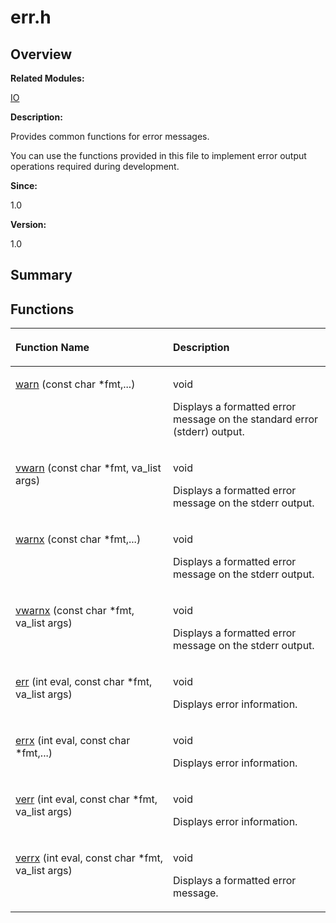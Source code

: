 # err.h<a name="ZH-CN_TOPIC_0000001055547976"></a>

## **Overview**<a name="section869829171084829"></a>

**Related Modules:**

[IO](IO.md)

**Description:**

Provides common functions for error messages. 

You can use the functions provided in this file to implement error output operations required during development. 

**Since:**

1.0

**Version:**

1.0

## **Summary**<a name="section1129957190084829"></a>

## Functions<a name="func-members"></a>

<a name="table1685461947084829"></a>
<table><thead align="left"><tr id="row1490505295084829"><th class="cellrowborder" valign="top" width="50%" id="mcps1.1.3.1.1"><p id="p2095495925084829"><a name="p2095495925084829"></a><a name="p2095495925084829"></a>Function Name</p>
</th>
<th class="cellrowborder" valign="top" width="50%" id="mcps1.1.3.1.2"><p id="p1749883894084829"><a name="p1749883894084829"></a><a name="p1749883894084829"></a>Description</p>
</th>
</tr>
</thead>
<tbody><tr id="row2135262305084829"><td class="cellrowborder" valign="top" width="50%" headers="mcps1.1.3.1.1 "><p id="p2009257411084829"><a name="p2009257411084829"></a><a name="p2009257411084829"></a><a href="IO.md#gaf80d19f1297a11626fab61a248959c71">warn</a> (const char *fmt,...)</p>
</td>
<td class="cellrowborder" valign="top" width="50%" headers="mcps1.1.3.1.2 "><p id="p757558440084829"><a name="p757558440084829"></a><a name="p757558440084829"></a>void&nbsp;</p>
<p id="p1977726969084829"><a name="p1977726969084829"></a><a name="p1977726969084829"></a>Displays a formatted error message on the standard error (stderr) output. </p>
</td>
</tr>
<tr id="row1181900670084829"><td class="cellrowborder" valign="top" width="50%" headers="mcps1.1.3.1.1 "><p id="p382369501084829"><a name="p382369501084829"></a><a name="p382369501084829"></a><a href="IO.md#ga9ca1ffba0c6f5df7b172d25917611b4a">vwarn</a> (const char *fmt, va_list args)</p>
</td>
<td class="cellrowborder" valign="top" width="50%" headers="mcps1.1.3.1.2 "><p id="p255867660084829"><a name="p255867660084829"></a><a name="p255867660084829"></a>void&nbsp;</p>
<p id="p594314931084829"><a name="p594314931084829"></a><a name="p594314931084829"></a>Displays a formatted error message on the stderr output. </p>
</td>
</tr>
<tr id="row1371109976084829"><td class="cellrowborder" valign="top" width="50%" headers="mcps1.1.3.1.1 "><p id="p1483790992084829"><a name="p1483790992084829"></a><a name="p1483790992084829"></a><a href="IO.md#ga58f3d9691c146f86e562022d39567b7f">warnx</a> (const char *fmt,...)</p>
</td>
<td class="cellrowborder" valign="top" width="50%" headers="mcps1.1.3.1.2 "><p id="p2072949724084829"><a name="p2072949724084829"></a><a name="p2072949724084829"></a>void&nbsp;</p>
<p id="p215802802084829"><a name="p215802802084829"></a><a name="p215802802084829"></a>Displays a formatted error message on the stderr output. </p>
</td>
</tr>
<tr id="row1184007372084829"><td class="cellrowborder" valign="top" width="50%" headers="mcps1.1.3.1.1 "><p id="p2085833190084829"><a name="p2085833190084829"></a><a name="p2085833190084829"></a><a href="IO.md#ga22924aaaaa6b6e8bba4c76d0a0fe86cd">vwarnx</a> (const char *fmt, va_list args)</p>
</td>
<td class="cellrowborder" valign="top" width="50%" headers="mcps1.1.3.1.2 "><p id="p1929972019084829"><a name="p1929972019084829"></a><a name="p1929972019084829"></a>void&nbsp;</p>
<p id="p1471276701084829"><a name="p1471276701084829"></a><a name="p1471276701084829"></a>Displays a formatted error message on the stderr output. </p>
</td>
</tr>
<tr id="row1348810693084829"><td class="cellrowborder" valign="top" width="50%" headers="mcps1.1.3.1.1 "><p id="p2101151882084829"><a name="p2101151882084829"></a><a name="p2101151882084829"></a><a href="IO.md#gaa6b66a9a8eb4be40e4424a4dc92ae056">err</a> (int eval, const char *fmt, va_list args)</p>
</td>
<td class="cellrowborder" valign="top" width="50%" headers="mcps1.1.3.1.2 "><p id="p1975004817084829"><a name="p1975004817084829"></a><a name="p1975004817084829"></a>void&nbsp;</p>
<p id="p864726446084829"><a name="p864726446084829"></a><a name="p864726446084829"></a>Displays error information. </p>
</td>
</tr>
<tr id="row59290744084829"><td class="cellrowborder" valign="top" width="50%" headers="mcps1.1.3.1.1 "><p id="p1593002935084829"><a name="p1593002935084829"></a><a name="p1593002935084829"></a><a href="IO.md#gaeaca83913c785b95d6c50f35207ff739">errx</a> (int eval, const char *fmt,...)</p>
</td>
<td class="cellrowborder" valign="top" width="50%" headers="mcps1.1.3.1.2 "><p id="p278298497084829"><a name="p278298497084829"></a><a name="p278298497084829"></a>void&nbsp;</p>
<p id="p1075001882084829"><a name="p1075001882084829"></a><a name="p1075001882084829"></a>Displays error information. </p>
</td>
</tr>
<tr id="row1595209599084829"><td class="cellrowborder" valign="top" width="50%" headers="mcps1.1.3.1.1 "><p id="p588805884084829"><a name="p588805884084829"></a><a name="p588805884084829"></a><a href="IO.md#gaf5491fca8b356da75d96fc469bf32ea6">verr</a> (int eval, const char *fmt, va_list args)</p>
</td>
<td class="cellrowborder" valign="top" width="50%" headers="mcps1.1.3.1.2 "><p id="p61117255084829"><a name="p61117255084829"></a><a name="p61117255084829"></a>void&nbsp;</p>
<p id="p782942606084829"><a name="p782942606084829"></a><a name="p782942606084829"></a>Displays error information. </p>
</td>
</tr>
<tr id="row999028761084829"><td class="cellrowborder" valign="top" width="50%" headers="mcps1.1.3.1.1 "><p id="p966163332084829"><a name="p966163332084829"></a><a name="p966163332084829"></a><a href="IO.md#ga4b5f9ccd84c00dc473329e4bf64125e1">verrx</a> (int eval, const char *fmt, va_list args)</p>
</td>
<td class="cellrowborder" valign="top" width="50%" headers="mcps1.1.3.1.2 "><p id="p716010430084829"><a name="p716010430084829"></a><a name="p716010430084829"></a>void&nbsp;</p>
<p id="p1554277137084829"><a name="p1554277137084829"></a><a name="p1554277137084829"></a>Displays a formatted error message. </p>
</td>
</tr>
</tbody>
</table>

